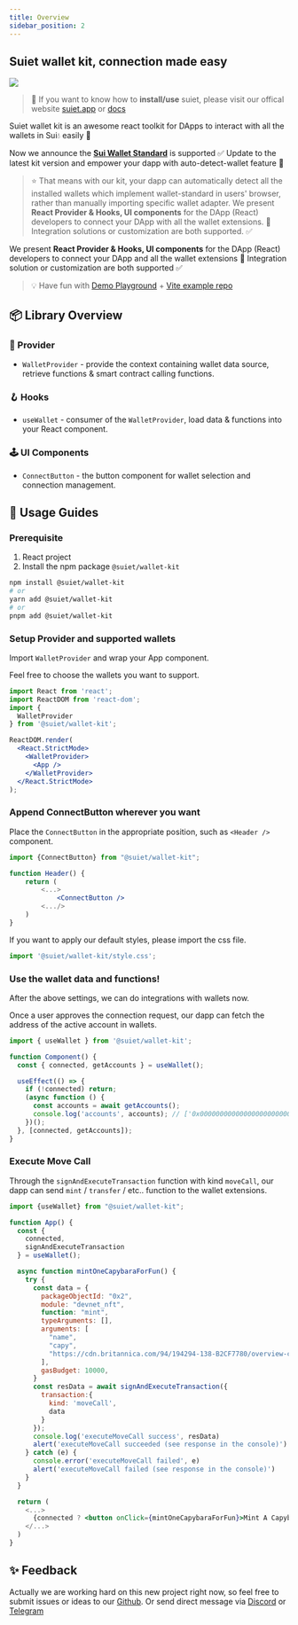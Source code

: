 ```yaml
---
title: Overview
sidebar_position: 2
---
```


## Suiet wallet kit, connection made easy

<a href="https://github.com/wallet-standard/wallet-standard">
  <img src="https://badgen.net/badge/wallet-standard/supported/green" />
</a>

> 👋 If you want to know how to **install/use** suiet, please visit our offical website [suiet.app](https://suiet.app) or [docs](https://suiet.app/docs)

Suiet wallet kit is an awesome react toolkit for DApps to interact with all the wallets in Sui💧 easily 🥳

Now we announce the **[Sui Wallet Standard](https://github.com/MystenLabs/sui/tree/main/sdk/wallet-adapter/packages/wallet-standard)** is supported ✅ Update to the latest kit version and empower your dapp with auto-detect-wallet feature 🥳

> ⭐️ That means with our kit, your dapp can automatically detect all the installed wallets which implement wallet-standard in users' browser, rather than manually importing specific wallet adapter.
We present **React Provider & Hooks, UI components** for the DApp (React) developers to connect your DApp with all the wallet extensions. 🔗 
Integration solutions or customization are both supported. ✅


We present **React Provider & Hooks, UI components** for the DApp (React) developers to connect your DApp and all the wallet extensions 🔗 Integration solution or customization are both supported ✅

> 💡 Have fun with [Demo Playground](https://wallet-kit-demo.vercel.app/) + [Vite example repo](https://github.com/suiet/wallet-kit/tree/main/examples/with-vite)

## 📦 Library Overview

### 💼 Provider

- `WalletProvider` - provide the context containing wallet data source, retrieve functions & smart contract calling functions.

### 🪝 Hooks

- `useWallet` - consumer of the `WalletProvider`, load data & functions into your React component.

### 🕹 UI Components

- `ConnectButton` - the button component for wallet selection and connection management.

## 🚀 Usage Guides

### Prerequisite

1. React project
2. Install the npm package `@suiet/wallet-kit`

```bash
npm install @suiet/wallet-kit
# or
yarn add @suiet/wallet-kit
# or
pnpm add @suiet/wallet-kit
```

### Setup Provider and supported wallets

Import `WalletProvider` and wrap your App component.

Feel free to choose the wallets you want to support.

```jsx
import React from 'react';
import ReactDOM from 'react-dom';
import {
  WalletProvider
} from '@suiet/wallet-kit';

ReactDOM.render(
  <React.StrictMode>
    <WalletProvider>
      <App />
    </WalletProvider>
  </React.StrictMode>
);
```

### Append ConnectButton wherever you want

Place the `ConnectButton` in the appropriate position, such as `<Header />` component.

```jsx
import {ConnectButton} from "@suiet/wallet-kit";

function Header() {
	return (
		<...>
			<ConnectButton />
		<.../>
	)
}
```

If you want to apply our default styles, please import the css file.

```js
import '@suiet/wallet-kit/style.css';
```

### Use the wallet data and functions!

After the above settings, we can do integrations with wallets now.

Once a user approves the connection request, our dapp can fetch the address of the active account in wallets.

```js
import { useWallet } from '@suiet/wallet-kit';

function Component() {
  const { connected, getAccounts } = useWallet();

  useEffect(() => {
    if (!connected) return;
    (async function () {
      const accounts = await getAccounts();
      console.log('accounts', accounts); // ['0x0000000000000000000000000000000000000000']
    })();
  }, [connected, getAccounts]);
}
```

### Execute Move Call

Through the `signAndExecuteTransaction` function with kind `moveCall`, our dapp can send `mint` / `transfer` / etc.. function to the wallet extensions.

```jsx
import {useWallet} from "@suiet/wallet-kit";

function App() {
  const {
    connected,
    signAndExecuteTransaction
  } = useWallet();

  async function mintOneCapybaraForFun() {
    try {
      const data = {
        packageObjectId: "0x2",
        module: "devnet_nft",
        function: "mint",
        typeArguments: [],
        arguments: [
          "name",
          "capy",
          "https://cdn.britannica.com/94/194294-138-B2CF7780/overview-capybara.jpg?w=800&h=450&c=crop",
        ],
        gasBudget: 10000,
      }
      const resData = await signAndExecuteTransaction({
        transaction:{
          kind: 'moveCall',
          data
        }
      });
      console.log('executeMoveCall success', resData)
      alert('executeMoveCall succeeded (see response in the console)')
    } catch (e) {
      console.error('executeMoveCall failed', e)
      alert('executeMoveCall failed (see response in the console)')
    }
  }

  return (
    <...>
      {connected ? <button onClick={mintOneCapybaraForFun}>Mint A Capybara!</button> : null}
    </...>
  )
}
```

## ✨ Feedback

Actually we are working hard on this new project right now, so feel free to submit issues or ideas to our [Github](https://github.com/suiet/wallet-kit). Or send direct message via [Discord](https://discord.gg/XQspMzXNXu) or [Telegram](https://t.me/suietwallet)
